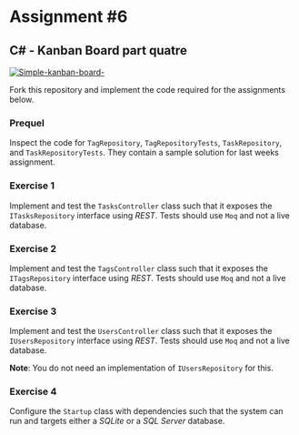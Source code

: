 # Assignment #6

## C&#35; - Kanban Board part quatre

[![Simple-kanban-board-](https://upload.wikimedia.org/wikipedia/commons/thumb/d/d3/Simple-kanban-board-.jpg/512px-Simple-kanban-board-.jpg)](https://commons.wikimedia.org/wiki/File:Simple-kanban-board-.jpg "Jeff.lasovski [CC BY-SA 3.0 (https://creativecommons.org/licenses/by-sa/3.0)], via Wikimedia Commons")

Fork this repository and implement the code required for the assignments below.

### Prequel

Inspect the code for `TagRepository`, `TagRepositoryTests`, `TaskRepository`, and `TaskRepositoryTests`. They contain a sample solution for last weeks assignment.

### Exercise 1

Implement and test the `TasksController` class such that it exposes the `ITasksRepository` interface using *REST*.
Tests should use `Moq` and not a live database.

### Exercise 2

Implement and test the `TagsController` class such that it exposes the `ITagsRepository` interface using *REST*.
Tests should use `Moq` and not a live database.

### Exercise 3

Implement and test the `UsersController` class such that it exposes the `IUsersRepository` interface using *REST*.
Tests should use `Moq` and not a live database.

**Note**: You do not need an implementation of `IUsersRepository` for this.

### Exercise 4

Configure the `Startup` class with dependencies such that the system can run and targets either a *SQLite* or a *SQL Server* database.
